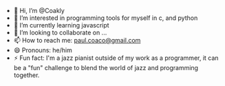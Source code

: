 - 👋 Hi, I’m @Coakly
- 👀 I’m interested in programming tools for myself in c, and python
- 🌱 I’m currently learning javascript
- 💞️ I’m looking to collaborate on ...
- 📫 How to reach me: paul.coaco@gmail.com
- 😄 Pronouns: he/him
- ⚡ Fun fact: I'm a jazz pianist outside of my work as a programmer, it can be a "fun" challenge to blend the world of jazz and programming together.

<!---
Coakly/Coakly is a ✨ special ✨ repository because its `README.md` (this file) appears on your GitHub profile.
You can click the Preview link to take a look at your changes.
--->
